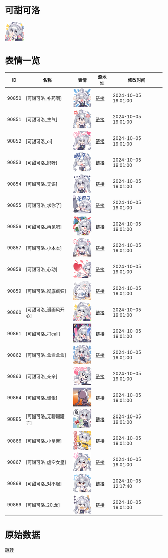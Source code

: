 # 可甜可洛

<img src="./cover.png" height="60" alt="cover" />

# 表情一览

|ID|名称|表情|源地址|修改时间|
|----|----|----|----|----|
|90850|[可甜可洛_补药啊]|<img src="./pic/090850_%5B可甜可洛_补药啊%5D.png" height="60" alt="补药啊"/>|[链接](https://i0.hdslb.com/bfs/garb/e64d65213251d3e6042da9ae3b00f9432dd186cd.png)|2024-10-05 19:01:00|
|90851|[可甜可洛_生气]|<img src="./pic/090851_%5B可甜可洛_生气%5D.png" height="60" alt="生气"/>|[链接](https://i0.hdslb.com/bfs/garb/a2d244d23cf95210f0a70e32f83c33661b37fb50.png)|2024-10-05 19:01:00|
|90852|[可甜可洛_oi]|<img src="./pic/090852_%5B可甜可洛_oi%5D.png" height="60" alt="oi"/>|[链接](https://i0.hdslb.com/bfs/garb/ea41975226b1054df191621fc0bb02d8f7d8553b.png)|2024-10-05 19:01:00|
|90853|[可甜可洛_妈呀]|<img src="./pic/090853_%5B可甜可洛_妈呀%5D.png" height="60" alt="妈呀"/>|[链接](https://i0.hdslb.com/bfs/garb/1ec9471344ce24c363202b40dbdc83d4d812906d.png)|2024-10-05 19:01:00|
|90854|[可甜可洛_无语]|<img src="./pic/090854_%5B可甜可洛_无语%5D.png" height="60" alt="无语"/>|[链接](https://i0.hdslb.com/bfs/garb/18b07d64923c9a29632d55f26c094a2530686e87.png)|2024-10-05 19:01:00|
|90855|[可甜可洛_求你了]|<img src="./pic/090855_%5B可甜可洛_求你了%5D.png" height="60" alt="求你了"/>|[链接](https://i0.hdslb.com/bfs/garb/cc55eda7bf6eeec4d6050b514a2d874bf134efa8.png)|2024-10-05 19:01:00|
|90856|[可甜可洛_再见吧]|<img src="./pic/090856_%5B可甜可洛_再见吧%5D.png" height="60" alt="再见吧"/>|[链接](https://i0.hdslb.com/bfs/garb/dcc4d214d8fb61c56e4df1d6b2d241c6adcdd167.png)|2024-10-05 19:01:00|
|90857|[可甜可洛_小本本]|<img src="./pic/090857_%5B可甜可洛_小本本%5D.png" height="60" alt="小本本"/>|[链接](https://i0.hdslb.com/bfs/garb/53eb1cc72beb828d219ede84035ee99df412045b.png)|2024-10-05 19:01:00|
|90858|[可甜可洛_心动]|<img src="./pic/090858_%5B可甜可洛_心动%5D.png" height="60" alt="心动"/>|[链接](https://i0.hdslb.com/bfs/garb/cc77aee288594c853c0bc8cc336f63f2e55ca6e4.png)|2024-10-05 19:01:00|
|90859|[可甜可洛_彻底疯狂]|<img src="./pic/090859_%5B可甜可洛_彻底疯狂%5D.png" height="60" alt="彻底疯狂"/>|[链接](https://i0.hdslb.com/bfs/garb/0a33bad49b112428a9273cea985177c4b0d24b65.png)|2024-10-05 19:01:00|
|90860|[可甜可洛_漫画风开心]|<img src="./pic/090860_%5B可甜可洛_漫画风开心%5D.png" height="60" alt="漫画风开心"/>|[链接](https://i0.hdslb.com/bfs/garb/dc0550c34b3a5d331eed74281d1c51142f1f0e59.png)|2024-10-05 19:01:00|
|90861|[可甜可洛_打call]|<img src="./pic/090861_%5B可甜可洛_打call%5D.png" height="60" alt="打call"/>|[链接](https://i0.hdslb.com/bfs/garb/a735afcdb0831415d5c315ba1ee61d3f3f5bc63d.png)|2024-10-05 19:01:00|
|90862|[可甜可洛_盒盒盒盒]|<img src="./pic/090862_%5B可甜可洛_盒盒盒盒%5D.png" height="60" alt="盒盒盒盒"/>|[链接](https://i0.hdslb.com/bfs/garb/8309ba24239104730cb4594acc2978630d945f10.png)|2024-10-05 19:01:00|
|90863|[可甜可洛_亲亲]|<img src="./pic/090863_%5B可甜可洛_亲亲%5D.png" height="60" alt="亲亲"/>|[链接](https://i0.hdslb.com/bfs/garb/49344b01871e0acfd82ffa9e37aba780c9eb709d.png)|2024-10-05 19:01:00|
|90864|[可甜可洛_惆怅]|<img src="./pic/090864_%5B可甜可洛_惆怅%5D.png" height="60" alt="惆怅"/>|[链接](https://i0.hdslb.com/bfs/garb/f2b4f53869325fe046d2faf566ba30c2e0243434.png)|2024-10-05 19:01:00|
|90865|[可甜可洛_无聊踢罐子]|<img src="./pic/090865_%5B可甜可洛_无聊踢罐子%5D.png" height="60" alt="无聊踢罐子"/>|[链接](https://i0.hdslb.com/bfs/garb/146bfa8c3d2685ff3cffbd7c7c25a25842dbdd83.png)|2024-10-05 19:01:00|
|90866|[可甜可洛_小皇帝]|<img src="./pic/090866_%5B可甜可洛_小皇帝%5D.png" height="60" alt="小皇帝"/>|[链接](https://i0.hdslb.com/bfs/garb/9147a9155118f3ce2fd2308784eb618d33c994ab.png)|2024-10-05 19:01:00|
|90867|[可甜可洛_虚空女皇]|<img src="./pic/090867_%5B可甜可洛_虚空女皇%5D.png" height="60" alt="虚空女皇"/>|[链接](https://i0.hdslb.com/bfs/garb/37946390e48c14b080dc5bc7b5ba1e7d97472eb1.png)|2024-10-05 19:01:00|
|90868|[可甜可洛_对不起]|<img src="./pic/090868_%5B可甜可洛_对不起%5D.png" height="60" alt="对不起"/>|[链接](https://i0.hdslb.com/bfs/garb/a08e7a51bf4498a6d21917918f4980113a3c524f.png)|2024-10-05 12:17:40|
|90869|[可甜可洛_20.龙]|<img src="./pic/090869_%5B可甜可洛_20.龙%5D.png" height="60" alt="20.龙"/>|[链接](https://i0.hdslb.com/bfs/garb/02318ed34a1acc2840b2060b296172d5e71d94a2.png)|2024-10-05 19:01:00|

# 原始数据

[跳转](./raw.json)

